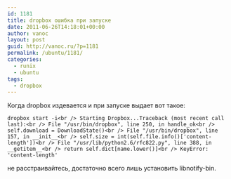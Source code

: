 ```yaml
---
id: 1181
title: dropbox ошибка при запуске
date: 2011-06-26T14:18:01+00:00
author: vanoc
layout: post
guid: http://vanoc.ru/?p=1181
permalink: /ubuntu/1181/
categories:
  - runix
  - ubuntu
tags:
  - dropbox
---
```

Когда dropbox издевается и при запуске выдает вот такое:

`dropbox start -i<br />
Starting Dropbox...Traceback (most recent call last):<br />
  File "/usr/bin/dropbox", line 250, in handle_ok<br />
    self.download = DownloadState()<br />
  File "/usr/bin/dropbox", line 157, in __init__<br />
    self.size = int(self.file.info()['content-length'])<br />
  File "/usr/lib/python2.6/rfc822.py", line 388, in __getitem__<br />
    return self.dict[name.lower()]<br />
KeyError: 'content-length'`

не расстраивайтесь, достаточно всего лишь установить libnotify-bin.